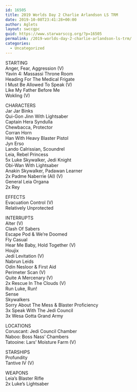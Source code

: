 ```yaml
---
id: 16505
title: 2019 Worlds Day 2 Charlie Arlandson LS TRM
date: 2019-10-08T23:41:28+00:00
author: Aglets
layout: swccgpc
guid: https://www.starwarsccg.org/?p=16505
permalink: /2019-worlds-day-2-charlie-arlandson-ls-trm/
categories:
  - Uncategorized
---
```

STARTING  
Anger, Fear, Aggression (V)  
Yavin 4: Massassi Throne Room  
Heading For The Medical Frigate  
I Must Be Allowed To Speak (V)  
Like My Father Before Me  
Wokling (V)

CHARACTERS  
Jar Jar Binks  
Qui-Gon Jinn With Lightsaber  
Captain Hera Syndulla  
Chewbacca, Protector  
Corran Horn  
Han With Heavy Blaster Pistol  
Jyn Erso  
Lando Calrissian, Scoundrel  
Leia, Rebel Princess  
5x Luke Skywalker, Jedi Knight  
Obi-Wan With Lightsaber  
Anakin Skywalker, Padawan Learner  
2x Padme Naberrie (AI) (V)  
General Leia Organa  
2x Rey

EFFECTS  
Evacuation Control (V)  
Relatively Unprotected

INTERRUPTS  
Alter (V)  
Clash Of Sabers  
Escape Pod & We’re Doomed  
Fly Casual  
Hear Me Baby, Hold Together (V)  
Houjix  
Jedi Levitation (V)  
Nabrun Leids  
Odin Nesloor & First Aid  
Perimeter Scan (V)  
Quite A Mercenary (V)  
2x Rescue In The Clouds (V)  
Run Luke, Run!  
Sense  
Skywalkers  
Sorry About The Mess & Blaster Proficiency  
3x Speak With The Jedi Council  
3x Wesa Gotta Grand Army

LOCATIONS  
Coruscant: Jedi Council Chamber  
Naboo: Boss Nass’ Chambers  
Tatooine: Lars’ Moisture Farm (V)

STARSHIPS  
Profundity  
Tantive IV (V)

WEAPONS  
Leia’s Blaster Rifle  
2x Luke’s Lightsaber